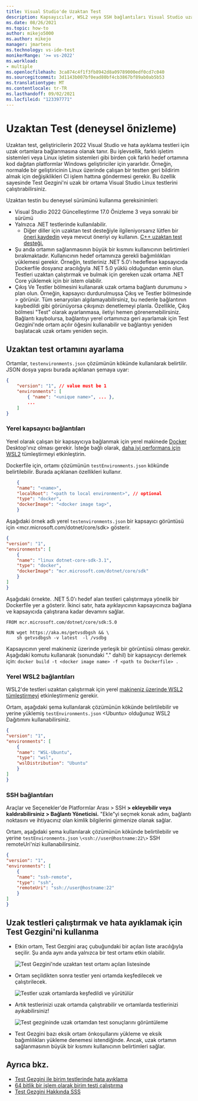 ```yaml
---
title: Visual Studio'de Uzaktan Test
description: Kapsayıcılar, WSL2 veya SSH bağlantıları Visual Studio uzak ortamlardan testleri çalıştırmak için Test Gezgini'nde uzaktan testi kullanmayı öğrenin. Bu konu, yerel kapsayıcılar, WSL2 veya SSH bağlantıları testenvironments.jsuzaktan test yapılandırmayı kapsar.
ms.date: 08/26/2021
ms.topic: how-to
author: mikejo5000
ms.author: mikejo
manager: jmartens
ms.technology: vs-ide-test
monikerRange: '>= vs-2022'
ms.workload:
- multiple
ms.openlocfilehash: 3ca874c4f1f3fb8942d8a09789000edf0cd7c040
ms.sourcegitcommit: 3d1143b007bf0ead80bf4cb3867bf89ab0ab5b53
ms.translationtype: MT
ms.contentlocale: tr-TR
ms.lasthandoff: 09/02/2021
ms.locfileid: "123397771"
---
```

# <a name="remote-testing-experimental-preview"></a>Uzaktan Test (deneysel önizleme)

Uzaktan test, geliştiricilerin 2022 Visual Studio ve hata ayıklama testleri için uzak ortamlara bağlanmasına olanak tanır. Bu işlevsellik, farklı işletim sistemleri veya Linux işletim sistemleri gibi birden çok farklı hedef ortamına kod dağıtan platformlar Windows geliştiriciler için yararlıdır. Örneğin, normalde bir geliştiricinin Linux üzerinde çalışan bir testten geri bildirim almak için değişiklikleri CI işlem hattına göndermesi gerekir. Bu özellik sayesinde Test Gezgini'ni uzak bir ortama Visual Studio Linux testlerini çalıştırabilirsiniz.

Uzaktan testin bu deneysel sürümünü kullanma gereksinimleri:
* Visual Studio 2022 Güncelleştirme 17.0 Önizleme 3 veya sonraki bir sürümü
* Yalnızca .NET testlerinde kullanılabilir.
  * Diğer diller için uzaktan test desteğiyle ilgileniyorsanız lütfen bir [öneri kaydedin](/visualstudio/ide/suggest-a-feature) veya mevcut öneriyi oy kullanın. [C++ uzaktan test desteği.](https://developercommunity.visualstudio.com/t/run-c-unit-tests-on-linux-with-visual-studio/1403357)
* Şu anda ortamın sağlanmasının büyük bir kısmını kullanıcının belirtimleri bırakmaktadır. Kullanıcının hedef ortamınıza gerekli bağımlılıkları yüklemesi gerekir. Örneğin, testleriniz .NET 5.0'ı hedeflese kapsayıcıda Dockerfile dosyanız aracılığıyla .NET 5.0 yüklü olduğundan emin olun. Testleri uzaktan çalıştırmak ve bulmak için gereken uzak ortama .NET Core yüklemek için bir istem olabilir. 
* Çıkış Ve Testler bölmesini kullanarak uzak ortama bağlantı durumunu > plan olun. Örneğin, kapsayıcı durdurulmuşsa Çıkış ve Testler bölmesinde > görünür. Tüm senaryoları algılamayabilirsiniz, bu nedenle bağlantının kaybedildi gibi görünüyorsa çıkışınızı denetlemeyi planla. Özellikle, Çıkış bölmesi "Test" olarak ayarlanmasa, iletiyi hemen görenemebilirsiniz. Bağlantı kaybolursa, bağlantıyı yerel ortamınıza geri ayarlamak için Test Gezgini'nde ortam açılır öğesini kullanabilir ve bağlantıyı yeniden başlatacak uzak ortamı yeniden seçin.

## <a name="set-up-the-remote-testing-environment"></a>Uzaktan test ortamını ayarlama

Ortamlar, `testenvironments.json` çözümünün kökünde kullanılarak belirtilir. JSON dosya yapısı burada açıklanan şemaya uyar:
```json
{
    "version": "1", // value must be 1
    "environments": [
        { "name": "<unique name>", ... },
        ...
    ]
}
```

### <a name="local-container-connections"></a>Yerel kapsayıcı bağlantıları

Yerel olarak çalışan bir kapsayıcıya bağlanmak için yerel makinede [Docker](https://www.docker.com/products/docker-desktop) Desktop'ınız olması gerekir. İsteğe bağlı olarak, [daha iyi performans için WSL2](/windows/wsl/install-win10) tümleştirmeyi etkinleştirin.

Dockerfile için, ortamı çözümünün `testEnvironments.json` kökünde belirtilebilir. Burada açıklanan özellikleri kullanır.
```json
    {
    "name": "<name>",
    "localRoot": "<path to local environment>", // optional
    "type": "docker",
    "dockerImage": "<docker image tag>",
    }
```

Aşağıdaki örnek adlı yerel `testenvironments.json` bir kapsayıcı görüntüsü için \<mcr.microsoft.com/dotnet/core/sdk\> gösterir.
```json
{
"version": "1",
"environments": [
    {
    "name": "linux dotnet-core-sdk-3.1",
    "type": "docker",
    "dockerImage": "mcr.microsoft.com/dotnet/core/sdk"
    }
]
}
```

Aşağıdaki örnekte. .NET 5.0'ı hedef alan testleri çalıştırmaya yönelik bir Dockerfile yer a gösterir. İkinci satır, hata ayıklayıcının kapsayıcınıza bağlana ve kapsayıcıda çalıştırana kadar devamını sağlar.
```
FROM mcr.microsoft.com/dotnet/core/sdk:5.0

RUN wget https://aka.ms/getvsdbgsh && \
    sh getvsdbgsh -v latest  -l /vsdbg
```

Kapsayıcının yerel makineniz üzerinde yerleşik bir görüntüsü olması gerekir. Aşağıdaki komutu kullanarak (sonundaki "." dahil) bir kapsayıcıyı derlemek için: `docker build -t <docker image name> -f <path to Dockerfile> .`

### <a name="local-wsl2-connections"></a>Yerel WSL2 bağlantıları
WSL2'de testleri uzaktan çalıştırmak için yerel [makineniz üzerinde WSL2 tümleştirmeyi](/windows/wsl/install-win10) etkinleştirmeniz gerekir.

Ortam, aşağıdaki şema kullanılarak çözümünün kökünde belirtilebilir ve yerine yüklemiş `testEnvironments.json` \<Ubuntu\> olduğunuz WSL2 Dağıtımını kullanabilirsiniz.
```json
{
"version": "1",
"environments": [
    {
    "name": "WSL-Ubuntu",
    "type": "wsl",
    "wslDistribution": "Ubuntu"
    }
]
}
```

### <a name="ssh-connections"></a>SSH bağlantıları
 Araçlar ve Seçenekler'de Platformlar Arası > SSH **> ekleyebilir veya kaldırabilirsiniz > Bağlantı Yöneticisi.** "Ekle"yi seçmek konak adını, bağlantı noktasını ve ihtiyacınız olan kimlik bilgilerini girmenize olanak sağlar.

Ortam, aşağıdaki şema kullanılarak çözümünün kökünde belirtilebilir ve yerine `testEnvironments.json` `\<ssh://user@hostname:22\>` SSH remoteUri'nizi kullanabilirsiniz.
```json
{
"version": "1",
"environments": [
    {
    "name": "ssh-remote",
    "type": "ssh",
    "remoteUri": "ssh://user@hostname:22"
    }
]
}
```

## <a name="use-the-test-explorer-to-run-and-debug-remote-tests"></a>Uzak testleri çalıştırmak ve hata ayıklamak için Test Gezgini'ni kullanma
* Etkin ortam, Test Gezgini araç çubuğundaki bir açılan liste aracılığıyla seçilir. Şu anda aynı anda yalnızca bir test ortamı etkin olabilir.

  ![Test Gezgini'nde uzaktan test ortamı açılan listesinde](media/remote-test-drop-down.png)

* Ortam seçildikten sonra testler yeni ortamda keşfedilecek ve çalıştırilecek.

  ![Testler uzak ortamlarda keşfedildi ve yürütülür](media/remote-test-linux-discovery.png)

* Artık testlerinizi uzak ortamda çalıştırabilir ve ortamlarda testlerinizi ayıkabilirsiniz!

  ![Test gezgininde uzak ortamdan test sonuçlarını görüntüleme](media/remote-test-linux-passing.png)

* Test Gezgini bazı eksik ortam önkoşullarını yükleme ve eksik bağımlılıkları yükleme denemesi istendiğinde. Ancak, uzak ortamın sağlanmasının büyük bir kısmını kullanıcının belirtimleri sağlar.

## <a name="see-also"></a>Ayrıca bkz.

- [Test Gezgini ile birim testlerinde hata ayıklama](../test/debug-unit-tests-with-test-explorer.md)
- [64 bitlik bir işlem olarak birim testi çalıştırma](../test/run-a-unit-test-as-a-64-bit-process.md)
- [Test Gezgini Hakkında SSS](test-explorer-faq.md)
